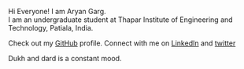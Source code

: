 Hi Everyone!
I am Aryan Garg.  
I am an undergraduate student at Thapar Institute of Engineering and Technology, Patiala, India.

Check out my [GitHub](https://github.com/aryan-401) profile. 
Connect with me on [LinkedIn](https://linkedin.com/in/aryan-garg-a17692229) and [twitter](https://twitter.com/aryan_401)

Dukh and dard is a constant mood.